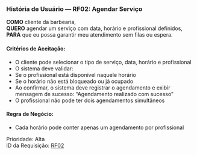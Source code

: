 ### História de Usuário — RF02: Agendar Serviço
**COMO** cliente da barbearia,  
**QUERO** agendar um serviço com data, horário e profissional definidos,  
**PARA** que eu possa garantir meu atendimento sem filas ou espera.  


#### Critérios de Aceitação:
- O cliente pode selecionar o tipo de serviço, data, horário e profissional
- O sistema deve validar:
- Se o profissional está disponível naquele horário
- Se o horário não está bloqueado ou já ocupado
- Ao confirmar, o sistema deve registrar o agendamento e exibir mensagem de sucesso: “Agendamento realizado com sucesso”
- O profissional não pode ter dois agendamentos simultâneos

#### Regra de Negócio:
- Cada horário pode conter apenas um agendamento por profissional

Prioridade: Alta  
ID da Requisição: [RF02](https://github.com/Edilson-Gomes/Barbearia-Digital/blob/main/docs/funcionais/RF02_AgendarServi%C3%A7o.md)
